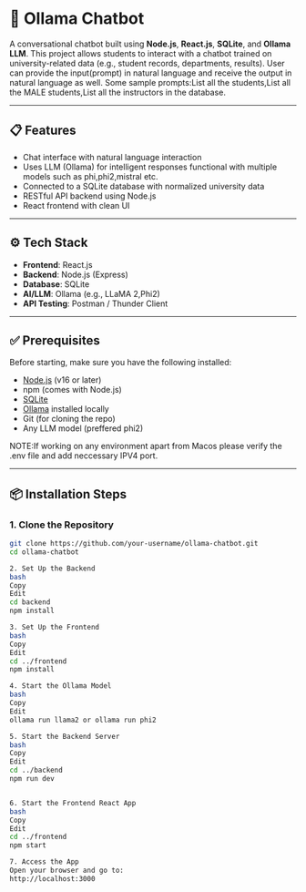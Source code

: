 # 🧠 Ollama Chatbot

A conversational chatbot built using **Node.js**, **React.js**, **SQLite**, and **Ollama LLM**. 
This project allows students to interact with a chatbot trained on university-related data (e.g., student records, departments, results).
User can provide the input(prompt) in natural language and receive the output in natural language as well.
Some sample prompts:List all the students,List all the MALE students,List all the instructors in the database.


---

## 📋 Features

- Chat interface with natural language interaction  
- Uses LLM (Ollama) for intelligent responses functional with multiple models such as phi,phi2,mistral etc. 
- Connected to a SQLite database with normalized university data  
- RESTful API backend using Node.js  
- React frontend with clean UI

---

## ⚙️ Tech Stack

- **Frontend**: React.js  
- **Backend**: Node.js (Express)  
- **Database**: SQLite  
- **AI/LLM**: Ollama (e.g., LLaMA 2,Phi2)  
- **API Testing**: Postman / Thunder Client  

---

## ✅ Prerequisites

Before starting, make sure you have the following installed:

- [Node.js](https://nodejs.org/) (v16 or later)
- npm (comes with Node.js)
- [SQLite](https://www.sqlite.org/index.html)
- [Ollama](https://ollama.com/) installed locally
- Git (for cloning the repo)
- Any LLM model (preffered phi2)

NOTE:If working on any environment apart from Macos please verify the .env file and add neccessary IPV4 port.

---

## 📦 Installation Steps

### 1. Clone the Repository

```bash
git clone https://github.com/your-username/ollama-chatbot.git
cd ollama-chatbot

2. Set Up the Backend
bash
Copy
Edit
cd backend
npm install

3. Set Up the Frontend
bash
Copy
Edit
cd ../frontend
npm install

4. Start the Ollama Model
bash
Copy
Edit
ollama run llama2 or ollama run phi2

5. Start the Backend Server
bash
Copy
Edit
cd ../backend
npm run dev


6. Start the Frontend React App
bash
Copy
Edit
cd ../frontend
npm start

7. Access the App
Open your browser and go to:
http://localhost:3000

